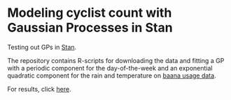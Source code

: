 # Modeling cyclist count with Gaussian Processes in Stan

Testing out GPs in [Stan](https://github.com/stan-dev). 

The repository contains R-scripts for downloading the data and fitting a GP with a periodic component for the day-of-the-week and an exponential quadratic component for the rain and temperature on [baana usage data](https://www.avoindata.fi/data/en/dataset/helsingin-pyorailijamaarat).

For results, click [here](https://cdn.rawgit.com/paasim/baana-gp/2a024eba/analysis.html).

